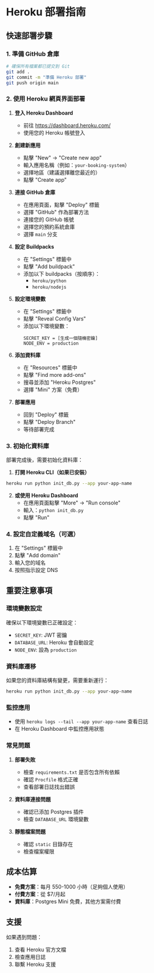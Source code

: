 # Heroku 部署指南

## 快速部署步驟

### 1. 準備 GitHub 倉庫
```bash
# 確保所有檔案都已提交到 Git
git add .
git commit -m "準備 Heroku 部署"
git push origin main
```

### 2. 使用 Heroku 網頁界面部署

1. **登入 Heroku Dashboard**
   - 前往 https://dashboard.heroku.com/
   - 使用您的 Heroku 帳號登入

2. **創建新應用**
   - 點擊 "New" → "Create new app"
   - 輸入應用名稱（例如：`your-booking-system`）
   - 選擇地區（建議選擇離您最近的）
   - 點擊 "Create app"

3. **連接 GitHub 倉庫**
   - 在應用頁面，點擊 "Deploy" 標籤
   - 選擇 "GitHub" 作為部署方法
   - 連接您的 GitHub 帳號
   - 選擇您的預約系統倉庫
   - 選擇 `main` 分支

4. **設定 Buildpacks**
   - 在 "Settings" 標籤中
   - 點擊 "Add buildpack"
   - 添加以下 buildpacks（按順序）：
     - `heroku/python`
     - `heroku/nodejs`

5. **設定環境變數**
   - 在 "Settings" 標籤中
   - 點擊 "Reveal Config Vars"
   - 添加以下環境變數：
     ```
     SECRET_KEY = [生成一個隨機密鑰]
     NODE_ENV = production
     ```

6. **添加資料庫**
   - 在 "Resources" 標籤中
   - 點擊 "Find more add-ons"
   - 搜尋並添加 "Heroku Postgres"
   - 選擇 "Mini" 方案（免費）

7. **部署應用**
   - 回到 "Deploy" 標籤
   - 點擊 "Deploy Branch"
   - 等待部署完成

### 3. 初始化資料庫

部署完成後，需要初始化資料庫：

1. **打開 Heroku CLI（如果已安裝）**
```bash
heroku run python init_db.py --app your-app-name
```

2. **或使用 Heroku Dashboard**
   - 在應用頁面點擊 "More" → "Run console"
   - 輸入：`python init_db.py`
   - 點擊 "Run"

### 4. 設定自定義域名（可選）

1. 在 "Settings" 標籤中
2. 點擊 "Add domain"
3. 輸入您的域名
4. 按照指示設定 DNS

## 重要注意事項

### 環境變數設定
確保以下環境變數已正確設定：
- `SECRET_KEY`: JWT 密鑰
- `DATABASE_URL`: Heroku 會自動設定
- `NODE_ENV`: 設為 `production`

### 資料庫遷移
如果您的資料庫結構有變更，需要重新運行：
```bash
heroku run python init_db.py --app your-app-name
```

### 監控應用
- 使用 `heroku logs --tail --app your-app-name` 查看日誌
- 在 Heroku Dashboard 中監控應用狀態

### 常見問題

1. **部署失敗**
   - 檢查 `requirements.txt` 是否包含所有依賴
   - 確認 `Procfile` 格式正確
   - 查看部署日誌找出錯誤

2. **資料庫連接問題**
   - 確認已添加 Postgres 插件
   - 檢查 `DATABASE_URL` 環境變數

3. **靜態檔案問題**
   - 確認 `static` 目錄存在
   - 檢查檔案權限

## 成本估算

- **免費方案**：每月 550-1000 小時（足夠個人使用）
- **付費方案**：從 $7/月起
- **資料庫**：Postgres Mini 免費，其他方案需付費

## 支援

如果遇到問題：
1. 查看 Heroku 官方文檔
2. 檢查應用日誌
3. 聯繫 Heroku 支援 